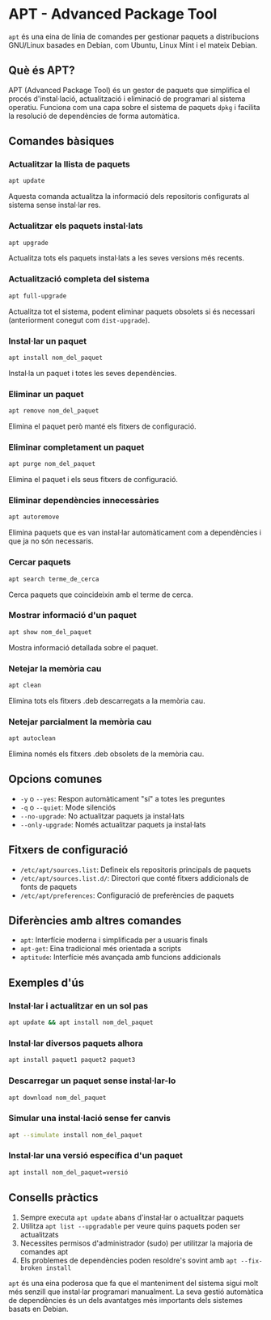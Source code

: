 # APT - Advanced Package Tool

`apt` és una eina de línia de comandes per gestionar paquets a distribucions GNU/Linux basades en Debian, com Ubuntu, Linux Mint i el mateix Debian.

## Què és APT?

APT (Advanced Package Tool) és un gestor de paquets que simplifica el procés d'instal·lació, actualització i eliminació de programari al sistema operatiu. Funciona com una capa sobre el sistema de paquets `dpkg` i facilita la resolució de dependències de forma automàtica.

## Comandes bàsiques

### Actualitzar la llista de paquets

```bash
apt update
```

Aquesta comanda actualitza la informació dels repositoris configurats al sistema sense instal·lar res.

### Actualitzar els paquets instal·lats

```bash
apt upgrade
```

Actualitza tots els paquets instal·lats a les seves versions més recents.

### Actualització completa del sistema

```bash
apt full-upgrade
```

Actualitza tot el sistema, podent eliminar paquets obsolets si és necessari (anteriorment conegut com `dist-upgrade`).

### Instal·lar un paquet

```bash
apt install nom_del_paquet
```

Instal·la un paquet i totes les seves dependències.

### Eliminar un paquet

```bash
apt remove nom_del_paquet
```

Elimina el paquet però manté els fitxers de configuració.

### Eliminar completament un paquet

```bash
apt purge nom_del_paquet
```

Elimina el paquet i els seus fitxers de configuració.

### Eliminar dependències innecessàries

```bash
apt autoremove
```

Elimina paquets que es van instal·lar automàticament com a dependències i que ja no són necessaris.

### Cercar paquets

```bash
apt search terme_de_cerca
```

Cerca paquets que coincideixin amb el terme de cerca.

### Mostrar informació d'un paquet

```bash
apt show nom_del_paquet
```

Mostra informació detallada sobre el paquet.

### Netejar la memòria cau

```bash
apt clean
```

Elimina tots els fitxers .deb descarregats a la memòria cau.

### Netejar parcialment la memòria cau

```bash
apt autoclean
```

Elimina només els fitxers .deb obsolets de la memòria cau.

## Opcions comunes

- `-y` o `--yes`: Respon automàticament "sí" a totes les preguntes
- `-q` o `--quiet`: Mode silenciós
- `--no-upgrade`: No actualitzar paquets ja instal·lats
- `--only-upgrade`: Només actualitzar paquets ja instal·lats

## Fitxers de configuració

- `/etc/apt/sources.list`: Defineix els repositoris principals de paquets
- `/etc/apt/sources.list.d/`: Directori que conté fitxers addicionals de fonts de paquets
- `/etc/apt/preferences`: Configuració de preferències de paquets

## Diferències amb altres comandes

- `apt`: Interfície moderna i simplificada per a usuaris finals
- `apt-get`: Eina tradicional més orientada a scripts
- `aptitude`: Interfície més avançada amb funcions addicionals

## Exemples d'ús

### Instal·lar i actualitzar en un sol pas

```bash
apt update && apt install nom_del_paquet
```

### Instal·lar diversos paquets alhora

```bash
apt install paquet1 paquet2 paquet3
```

### Descarregar un paquet sense instal·lar-lo

```bash
apt download nom_del_paquet
```

### Simular una instal·lació sense fer canvis

```bash
apt --simulate install nom_del_paquet
```

### Instal·lar una versió específica d'un paquet

```bash
apt install nom_del_paquet=versió
```

## Consells pràctics

1. Sempre executa `apt update` abans d'instal·lar o actualitzar paquets
2. Utilitza `apt list --upgradable` per veure quins paquets poden ser actualitzats
3. Necessites permisos d'administrador (sudo) per utilitzar la majoria de comandes apt
4. Els problemes de dependències poden resoldre's sovint amb `apt --fix-broken install`

`apt` és una eina poderosa que fa que el manteniment del sistema sigui molt més senzill que instal·lar programari manualment. La seva gestió automàtica de dependències és un dels avantatges més importants dels sistemes basats en Debian.
